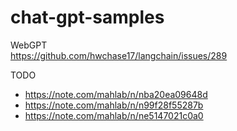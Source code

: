 # chat-gpt-samples

WebGPT  
https://github.com/hwchase17/langchain/issues/289

TODO

- https://note.com/mahlab/n/nba20ea09648d
- https://note.com/mahlab/n/n99f28f55287b
- https://note.com/mahlab/n/ne5147021c0a0
